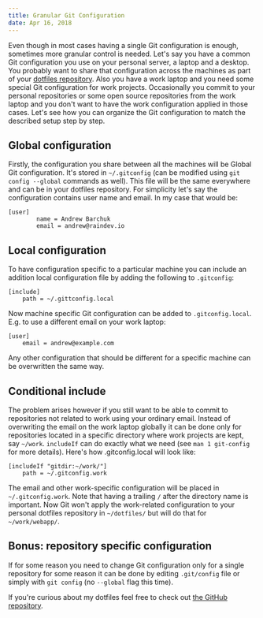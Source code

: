 ```yaml
---
title: Granular Git Configuration
date: Apr 16, 2018
---
```


Even though in most cases having a single Git configuration is enough, sometimes more granular control is needed. Let's say you have a common Git configuration you use on your personal server, a laptop and a desktop. You probably want to share that configuration across the machines as part of your [dotfiles repository](https://zachholman.com/2010/08/dotfiles-are-meant-to-be-forked/). Also you have a work laptop and you need some special Git configuration for work projects. Occasionally you commit to your personal repositories or some open source repositories from the work laptop and you don't want to have the work configuration applied in those cases. Let's see how you can organize the Git configuration to match the described setup step by step.

## Global configuration

Firstly, the configuration you share between all the machines will be Global Git configuration. It's stored in `~/.gitconfig` (can be modified using `git config --global` commands as well). This file will be the same everywhere and can be in your dotfiles repository. For simplicity let's say the configuration contains user name and email. In my case that would be:

```
[user]
        name = Andrew Barchuk
        email = andrew@raindev.io
```

## Local configuration

To have configuration specific to a particular machine you can include an addition local configuration file by adding the following to `.gitconfig`:

```
[include]
    path = ~/.gittconfig.local
```

Now machine specific Git configuration can be added to `.gitconfig.local`. E.g. to use a different email on your work laptop:

```
[user]
    email = andrew@example.com
```

Any other configuration that should be different for a specific machine can be overwritten the same way.

## Conditional include

The problem arises however if you still want to be able to commit to repositories not related to work using your ordinary email. Instead of overwriting the email on the work laptop globally it can be done only for repositories located in a specific directory where work projects are kept, say `~/work`. `includeIf` can do exactly what we need (see `man 1 git-config` for more details). Here's how .gitconfig.local will look like:

```
[includeIf "gitdir:~/work/"]
    path = ~/.gitconfig.work
```

The email and other work-specific configuration will be placed in `~/.gitconfig.work`. Note that having a trailing `/` after the directory name is important. Now Git won't apply the work-related configuration to your personal dotfiles repository in `~/dotfiles/` but will do that for `~/work/webapp/`.

## Bonus: repository specific configuration

If for some reason you need to change Git configuration only for a single repository for some reason it can be done by editing `.git/config` file or simply with `git config` (no `--global` flag this time).

If you're curious about my dotfiles feel free to check out [the GitHub repository](https://github.com/raindev/dotfiles).
